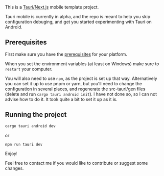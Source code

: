 This is a [Tauri/Next.js](https://next--tauri.netlify.app/next/mobile/) mobile template project.

Tauri mobile is currently in alpha, and the repo is meant to help you skip configuration debuging, and get you started experimenting with Tauri on Android.

## Prerequisites

First make sure you have the [prerequisites](https://next--tauri.netlify.app/next/guides/getting-started/prerequisites) for your platform.

When you set the environment variables (at least on Windows) make sure to `restart` your computer.

You will also need to use `npm`, as the project is set up that way. Alternatively you can set it up to use pnpm or yarn, but you'll need to change the configuration in several places, and regenerate the src-tauri/gen files (delete and run `cargo tauri android init`). I have not done so, so I can not advise how to do it. It took quite a bit to set it up as it is.

## Running the project

```bash
cargo tauri android dev
```

or

```bash
npm run tauri dev
```

Enjoy!

Feel free to contact me if you would like to contribute or suggest some changes.
